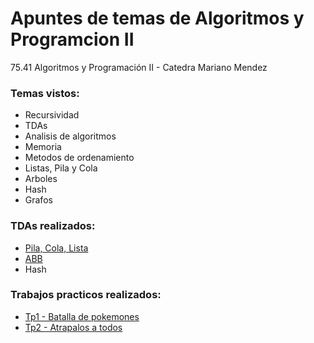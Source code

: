 # Apuntes de temas de Algoritmos y Programcion II

75.41 Algoritmos y Programación II - Catedra Mariano Mendez

### Temas vistos:
- Recursividad
- TDAs
- Analisis de algoritmos
- Memoria 
- Metodos de ordenamiento
- Listas, Pila y Cola
- Arboles
- Hash
- Grafos


### TDAs realizados:
- [Pila, Cola, Lista](https://github.com/julitaras/tda_list)
- [ABB](https://github.com/julitaras/tda_abb)
- Hash

### Trabajos practicos realizados:
- [Tp1 - Batalla de pokemones](https://github.com/julitaras/batallaPokemons)
- [Tp2 - Atrapalos a todos](https://github.com/julitaras/tp2)
